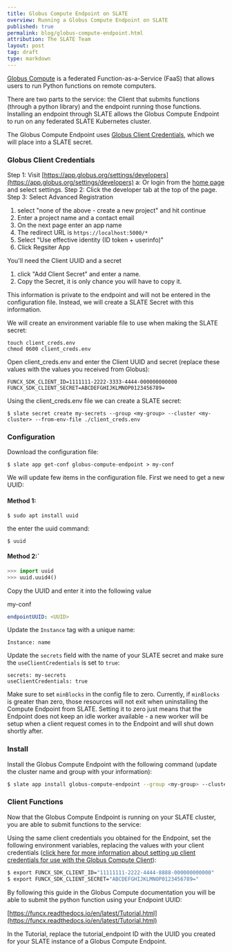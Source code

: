 ```yaml
---
title: Globus Compute Endpoint on SLATE
overview: Running a Globus Compute Endpoint on SLATE
published: true
permalink: blog/globus-compute-endpoint.html
attribution: The SLATE Team
layout: post
tag: draft
type: markdown
---
```


[Globus Compute](https://www.globus.org/compute) is a federated Function-as-a-Service (FaaS) that allows users to run Python functions on remote computers.

There are two parts to the service: the Client that submits functions (through a python library) and the endpoint running those functions. Installing an endpoint through SLATE allows the Globus Compute Endpoint to run on any federated SLATE Kubernetes cluster.

<!--end_excerpt-->

The Globus Compute Endpoint uses [Globus Client Credentials](https://docs.globus.org/api/auth/developer-guide/#register-app), which we will place into a SLATE secret.

### Globus Client Credentials

Step 1: Visit [https://app.globus.org/settings/developers](https://app.globus.org/settings/developers)
    a: Or login from the [home page](https://www.globus.org/) and select settings. 
Step 2: Click the developer tab at the top of the page. 
Step 3: Select Advanced Registration

1. select "none of the above - create a new project" and hit continue
1. Enter a project name and a contact email
1. On the next page enter an app name
1. The redirect URL is `https://localhost:5000/*`
1. Select "Use effective identity (ID token + userinfo)"
1. Click Regsiter App

You'll need the Client UUID and a secret

1. click "Add Client Secret" and enter a name. 
1. Copy the Secret, it is only chance you will have to copy it. 

This information is private to the endpoint and will not be entered in the configuration file. Instead, we will create a SLATE Secret with this information. 

We will create an environment variable file to use when making the SLATE secret:
```
touch client_creds.env
chmod 0600 client_creds.env
```

Open client_creds.env and enter the Client UUID and secret (replace these values with the values you received from Globus):
```
FUNCX_SDK_CLIENT_ID=1111111-2222-3333-4444-000000000000
FUNCX_SDK_CLIENT_SECRET=ABCDEFGHIJKLMNOP0123456789=
```

Using the client_creds.env file we can create a SLATE secret:
```
$ slate secret create my-secrets --group <my-group> --cluster <my-cluster> --from-env-file ./client_creds.env
```

### Configuration

Download the configuration file:
```
$ slate app get-conf globus-compute-endpoint > my-conf
```

We will update few items in the configuration file. First we need to get a new UUID:

#### Method 1: 

```
$ sudo apt install uuid
```
the enter the uuid command:
```
$ uuid
```

#### Method 2:`
```python
>>> import uuid
>>> uuid.uuid4()
```

Copy the UUID and enter it into the following value

my-conf
```yaml
endpointUUID: <UUID>
```

Update the `Instance` tag with a unique name:
```
Instance: name
```

Update the `secrets` field with the name of your SLATE secret and make sure the `useClientCredentials` is set to `true`:
```
secrets: my-secrets
useClientCredentials: true
```

Make sure to set `minBlocks` in the config file to zero. Currently, if `minBlocks` is greater than zero, those resources will not exit when uninstalling the Compute Endpoint from SLATE. Setting it to zero just means that the Endpoint does not keep an idle worker available - a new worker will be setup when a client request comes in to the Endpoint and will shut down shortly after. 

### Install

Install the Globus Compute Endpoint with the following command (update the cluster name and group with your information):
```bash
$ slate app install globus-compute-endpoint --group <my-group> --cluster <my-cluster> --conf my-conf
```

### Client Functions

Now that the Globus Compute Endpoint is running on your SLATE cluster, you are able to submit functions to the service: 

Using the same client credentials you obtained for the Endpoint, set the following environment variables, replacing the values with your client credentials ([click here for more information about setting up client credentials for use with the Globus Compute Client](https://funcx.readthedocs.io/en/latest/sdk.html#client-credentials-with-clients)):

```bash
$ export FUNCX_SDK_CLIENT_ID="11111111-2222-4444-8888-000000000000"
$ export FUNCX_SDK_CLIENT_SECRET="ABCDEFGHIJKLMNOP0123456789="
```

By following this guide in the Globus Compute documentation you will be able to submit the python function using your Endpoint UUID: 

[https://funcx.readthedocs.io/en/latest/Tutorial.html](https://funcx.readthedocs.io/en/latest/Tutorial.html)

In the Tutorial, replace the tutorial_endpoint ID with the UUID you created for your SLATE instance of a Globus Compute Endpoint. 

